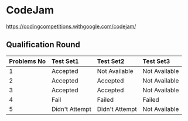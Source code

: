 # CodeJam
https://codingcompetitions.withgoogle.com/codejam/

## Qualification Round
| Problems No| Test Set1| Test Set2 | Test Set3|
:-- | :-- |:-- |:--
1   | Accepted  | Not Available | Not Available
2   | Accepted  | Accepted      | Not Available
3   | Accepted  | Accepted      | Not Available
4   | Fail      | Failed        | Failed        
5   | Didn't Attempt  | Didn't Attempt | Not Available
